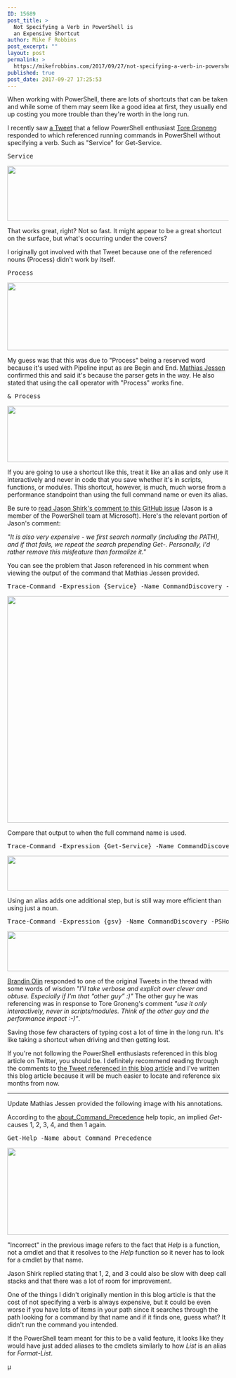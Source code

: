 ```yaml
---
ID: 15689
post_title: >
  Not Specifying a Verb in PowerShell is
  an Expensive Shortcut
author: Mike F Robbins
post_excerpt: ""
layout: post
permalink: >
  https://mikefrobbins.com/2017/09/27/not-specifying-a-verb-in-powershell-is-an-expensive-shortcut/
published: true
post_date: 2017-09-27 17:25:53
---
```

When working with PowerShell, there are lots of shortcuts that can be taken and while some of them may seem like a good idea at first, they usually end up costing you more trouble than they're worth in the long run.

I recently saw <a href="https://twitter.com/TroyMartinNet/status/913115013627486208" target="_blank" rel="noopener">a Tweet</a> that a fellow PowerShell enthusiast <a href="https://twitter.com/ToreGroneng" target="_blank" rel="noopener">Tore Groneng</a>‏ responded to which referenced running commands in PowerShell without specifying a verb. Such as "Service" for Get-Service.
<pre class="lang:ps decode:true">Service</pre>
<a href="http://mikefrobbins.com/wp-content/uploads/2017/09/no-verb1a.jpg"><img class="alignnone size-full wp-image-15691" src="http://mikefrobbins.com/wp-content/uploads/2017/09/no-verb1a.jpg" alt="" width="859" height="125" /></a>

That works great, right? Not so fast. It might appear to be a great shortcut on the surface, but what's occurring under the covers?

I originally got involved with that Tweet because one of the referenced nouns (Process) didn't work by itself.
<pre class="lang:ps decode:true">Process</pre>
<a href="http://mikefrobbins.com/wp-content/uploads/2017/09/no-verb2a.jpg"><img class="alignnone size-full wp-image-15693" src="http://mikefrobbins.com/wp-content/uploads/2017/09/no-verb2a.jpg" alt="" width="615" height="154" /></a>

My guess was that this was due to "Process" being a reserved word because it's used with Pipeline input as are Begin and End. <a href="https://twitter.com/IISResetMe" target="_blank" rel="noopener">Mathias Jessen</a> confirmed this and said it's because the parser gets in the way. He also stated that using the call operator with "Process" works fine.
<pre class="lang:ps decode:true ">&amp; Process</pre>
<a href="http://mikefrobbins.com/wp-content/uploads/2017/09/no-verb3a.jpg"><img class="alignnone size-full wp-image-15694" src="http://mikefrobbins.com/wp-content/uploads/2017/09/no-verb3a.jpg" alt="" width="859" height="128" /></a>

If you are going to use a shortcut like this, treat it like an alias and only use it interactively and never in code that you save whether it's in scripts, functions, or modules. This shortcut, however, is much, much worse from a performance standpoint than using the full command name or even its alias.

Be sure to <a href="https://github.com/PowerShell/PowerShell/issues/3987" target="_blank" rel="noopener">read Jason Shirk's comment to this GitHub issue</a> (Jason is a member of the PowerShell team at Microsoft). Here's the relevant portion of Jason's comment:

<em>"It is also very expensive - we first search normally (including the PATH), and if that fails, we repeat the search prepending Get-. Personally, I'd rather remove this misfeature than formalize it."</em>

You can see the problem that Jason referenced in his comment when viewing the output of the command that Mathias Jessen provided.
<pre class="lang:ps decode:true ">Trace-Command -Expression {Service} -Name CommandDiscovery -PSHost | Out-Null</pre>
<a href="http://mikefrobbins.com/wp-content/uploads/2017/09/no-verb4a.jpg"><img class="alignnone size-full wp-image-15695" src="http://mikefrobbins.com/wp-content/uploads/2017/09/no-verb4a.jpg" alt="" width="859" height="515" /></a>

Compare that output to when the full command name is used.
<pre class="lang:ps decode:true">Trace-Command -Expression {Get-Service} -Name CommandDiscovery -PSHost | Out-Null</pre>
<a href="http://mikefrobbins.com/wp-content/uploads/2017/09/no-verb5a.jpg"><img class="alignnone size-full wp-image-15696" src="http://mikefrobbins.com/wp-content/uploads/2017/09/no-verb5a.jpg" alt="" width="859" height="79" /></a>

Using an alias adds one additional step, but is still way more efficient than using just a noun.
<pre class="lang:ps decode:true ">Trace-Command -Expression {gsv} -Name CommandDiscovery -PSHost | Out-Null</pre>
<a href="http://mikefrobbins.com/wp-content/uploads/2017/09/no-verb6a.jpg"><img class="alignnone size-full wp-image-15698" src="http://mikefrobbins.com/wp-content/uploads/2017/09/no-verb6a.jpg" alt="" width="859" height="91" /></a>

<a href="https://twitter.com/devblackops" target="_blank" rel="noopener">Brandin Olin</a> responded to one of the original Tweets in the thread with some words of wisdom <em>"I’ll take verbose and explicit over clever and obtuse. Especially if I’m that “other guy” :)"</em> The other guy he was referencing was in response to Tore Groneng‏'s comment <em>"use it only interactively, never in scripts/modules. Think of the other guy and the performance impact :-)"</em>.

Saving those few characters of typing cost a lot of time in the long run. It's like taking a shortcut when driving and then getting lost.

If you're not following the PowerShell enthusiasts referenced in this blog article on Twitter, you should be. I definitely recommend reading through the comments to <a href="https://twitter.com/TroyMartinNet/status/913115013627486208" target="_blank" rel="noopener">the Tweet referenced in this blog article</a> and I've written this blog article because it will be much easier to locate and reference six months from now.

<hr />

Update
Mathias Jessen provided the following image with his annotations.

According to the <a href="https://docs.microsoft.com/en-us/powershell/module/microsoft.powershell.core/about/about_command_precedence?view=powershell-5.1" target="_blank" rel="noopener">about_Command_Precedence</a> help topic, an implied <em>Get-</em> causes 1, 2, 3, 4, and then 1 again.
<pre class="lang:ps decode:true">Get-Help -Name about_Command_Precedence</pre>
<a href="http://mikefrobbins.com/wp-content/uploads/2017/09/no-verb7a.jpg"><img class="alignnone size-full wp-image-15707" src="http://mikefrobbins.com/wp-content/uploads/2017/09/no-verb7a.jpg" alt="" width="779" height="198" /></a>

"Incorrect" in the previous image refers to the fact that <em>Help</em> is a function, not a cmdlet and that it resolves to the <em>Help</em> function so it never has to look for a cmdlet by that name.

Jason Shirk replied stating that 1, 2, and 3 could also be slow with deep call stacks and that there was a lot of room for improvement.

One of the things I didn't originally mention in this blog article is that the cost of not specifying a verb is always expensive, but it could be even worse if you have lots of items in your path since it searches through the path looking for a command by that name and if it finds one, guess what? It didn't run the command you intended.

If the PowerShell team meant for this to be a valid feature, it looks like they would have just added aliases to the cmdlets similarly to how <em>List</em> is an alias for <em>Format-List</em>.

µ